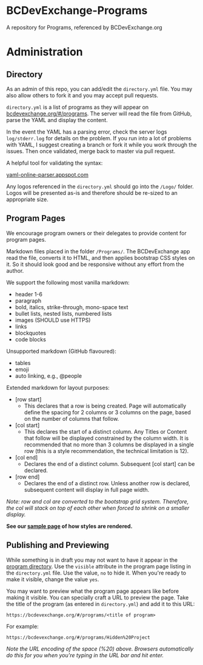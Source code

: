 # BCDevExchange-Programs
A repository for Programs, referenced by BCDevExchange.org

# Administration

## Directory
As an admin of this repo, you can add/edit the `directory.yml` file.  You may also allow others to fork it and you may accept pull requests.  

`directory.yml` is a list of programs as they will appear on [bcdevexchange.org/#/programs](https://bcdevexchange.org/#/programs).  The server will read the file from GitHub, parse the YAML and display the content.  

In the event the YAML has a parsing error, check the server logs `log/stderr.log` for details on the problem. If you run into a lot of problems with YAML, I suggest creating a branch or fork it while you work through the issues.  Then once validated, merge back to master via pull request.  

A helpful tool for validating the syntax:

[yaml-online-parser.appspot.com](http://yaml-online-parser.appspot.com/?url=https%3A%2F%2Fraw.githubusercontent.com%2FBCDevExchange%2FBCDevExchange-Programs%2Fmaster%2Fdirectory.yml)

Any logos referenced in the `directory.yml` should go into the `/Logo/` folder.  Logos will be presented as-is and therefore should be re-sized to an appropriate size.

## Program Pages
We encourage program owners or their delegates to provide content for program pages.  

Markdown files placed in the folder `/Programs/`.  The BCDevExchange app read the file, converts it to HTML, and then applies bootstrap CSS styles on it.  So it should look good and be responsive without any effort from the author.  

We support the following most vanilla markdown:

- header 1-6
- paragraph
- bold, italics, strike-through, mono-space text
- bullet lists, nested lists, numbered lists
- images (SHOULD use HTTPS)
- links
- blockquotes
- code blocks

Unsupported markdown (GitHub flavoured):

- tables
- emoji
- auto linking, e.g., @people

Extended markdown for layout purposes:

- [row start]
	 - This declares that a row is being created. Page will automatically define the spacing for 2 columns or 3 columns on the page, based on the number of columns that follow. 
- [col start] 
	- This declares the start of a distinct column. Any Titles or Content that follow will be displayed constrained by the column width. It is recommended that no more than 3 columns be displayed in a single row (this is a style recommendation, the technical limitation is 12).  
- [col end]
	- Declares the end of a distinct column. Subsequent [col start] can be declared.
- [row end]
	- Declares the end of a distinct row. Unless another row is declared, subsequent content will display in full page width.

*Note: row and col are converted to the bootstrap grid system.  Therefore, the col will stack on top of each other when forced to shrink on a smaller display.*

**See our [sample page](https://bcdevexchange.org/#/programs/Test%20title) of how styles are rendered.**


## Publishing and Previewing
While something is in draft you may not want to have it appear in the [program directory](https://bcdevexchange.org/#/programs).  Use the `visible` attribute in the program page listing in the `directory.yml` file.  Use the value, `no` to hide it.  When you're ready to make it visible, change the value `yes`. 

You may want to preview what the program page appears like before making it visible.  You can specially craft a URL to preview the page.  Take the title of the program (as entered in `directory.yml`) and add it to this URL:

```
https://bcdevexchange.org/#/programs/<title of program>
```

For example:

```
https://bcdevexchange.org/#/programs/Hidden%20Project
```

*Note the URL encoding of the space (%20) above.  Browsers automatically do this for you when you're typing in the URL bar and hit enter.*